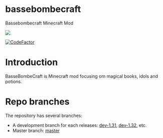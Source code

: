 # bassebombecraft
Bassebombecraft Minecraft Mod

![](https://github.com/athrane/bassebombecraft/workflows/Build%20and%20release/badge.svg)

[![CodeFactor](https://www.codefactor.io/repository/github/athrane/bassebombecraft/badge)](https://www.codefactor.io/repository/github/athrane/bassebombecraft)


# Introduction
BasseBombeCraft is Minecraft mod focusing om magical books, idols and potions.

# Repo branches
The repository has several branches:
- A development branch for each releases:
[dev-1.31](https://github.com/athrane/bassebombecraft/tree/dev-1.31),
[dev-1.32](https://github.com/athrane/bassebombecraft/tree/dev-1.312), etc.
- Master branch: [master](https://github.com/athrane/bassebombecraft/tree/master)
